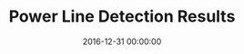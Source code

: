 ---
layout: inner
position: left
title: 'Power Line Detection Results'
date: 2016-12-31 00:00:00
categories: development
tags: Powerline Detection Computer Vision
featured_image: '/img/posts/portfolio/powerlines/results.png'
lead_text: 'My Masters thesis investigated the use of computer vision techniques to extract power lines from images. Two techniques were developed, both line tracing (center) and a parabolic formulation of the Randomized Hough Transform (right).'
project_link: 'https://ieeexplore.ieee.org/abstract/document/7804438/'
button_text: 'IEEEXplore'
button_icon: file
---